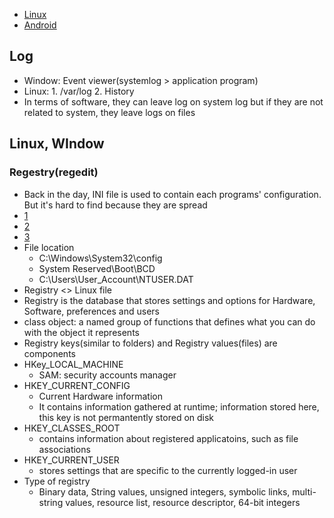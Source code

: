* [Linux](./Linux/README.md)
* [Android](./Android/README.md)


## Log
* Window: Event viewer(systemlog > application program)
* Linux: 1. /var/log  2. History
* In terms of software, they can leave log on system log but if they are not related to system, they leave logs on files

## Linux, WIndow

### Regestry(regedit)
* Back in the day, INI file is used to contain each programs' configuration. But it's hard to find because they are spread
* [1]('https://www.youtube.com/watch?v=_U78iAem3uo')
* [2]('http://editorizer.tistory.com/239')
* [3]('http://pastime0.tistory.com/66')
* File location
  - C:\Windows\System32\config
  - System Reserved\Boot\BCD
  - C:\Users\User_Account\NTUSER.DAT
* Registry <> Linux file
* Registry is the database that stores settings and options for Hardware, Software, preferences and users
* class object: a named group of functions that defines what you can do with the object it represents 
* Registry keys(similar to folders) and Registry values(files) are components
* HKey_LOCAL_MACHINE
  - SAM: security accounts manager
* HKEY_CURRENT_CONFIG
  - Current Hardware information
  - It contains information gathered at runtime; information stored here, this key is not permantently stored on disk
* HKEY_CLASSES_ROOT
  - contains information about registered applicatoins, such as file associations
* HKEY_CURRENT_USER
  - stores settings that are specific to the currently logged-in user
* Type of registry
  - Binary data, String values, unsigned integers, symbolic links, multi-string values, resource list, resource descriptor, 64-bit integers
